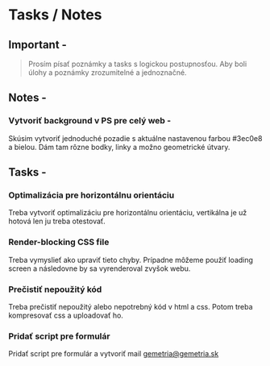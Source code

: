 # Tasks / Notes
## Important - 
> Prosím písať poznámky a tasks s logickou postupnosťou. Aby boli úlohy a poznámky zrozumitelné a jednoznačné.

## Notes - 
### Vytvoriť background v PS pre celý web - 
Skúsim vytvoriť jednoduché pozadie s aktuálne nastavenou farbou #3ec0e8 a bielou. Dám tam rôzne bodky, linky a možno geometrické útvary.

## Tasks - 
### Optimalizácia pre horizontálnu orientáciu
Treba vytvoriť optimalizáciu pre horizontálnu orientáciu, vertikálna je už hotová len ju treba otestovať.
### Render-blocking CSS file 
Treba vymyslieť ako upraviť tieto chyby. Prípadne môžeme použiť loading screen a následovne by sa vyrenderoval zvyšok webu.
### Prečistiť nepoužitý kód
Treba prečistiť nepoužitý alebo nepotrebný kód v html a css. Potom treba kompresovať css a uploadovať ho.
### Pridať script pre formulár
Pridať script pre formulár a vytvoriť mail gemetria@gemetria.sk
